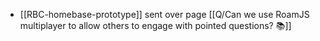 - [[RBC-homebase-prototype]] sent over page [[Q/Can we use RoamJS multiplayer to allow others to engage with pointed questions? 📚]]
